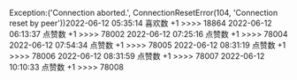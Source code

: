 Exception:('Connection aborted.', ConnectionResetError(104, 'Connection reset by peer'))2022-06-12  05:35:14   喜欢数 +1 >>>> 18864
2022-06-12  06:13:37   点赞数 +1 >>>> 78002
2022-06-12  07:25:16   点赞数 +1 >>>> 78004
2022-06-12  07:54:34   点赞数 +1 >>>> 78005
2022-06-12  08:31:19   点赞数 +1 >>>> 78006
2022-06-12  08:31:59   点赞数 +1 >>>> 78007
2022-06-12  10:10:33   点赞数 +1 >>>> 78008
